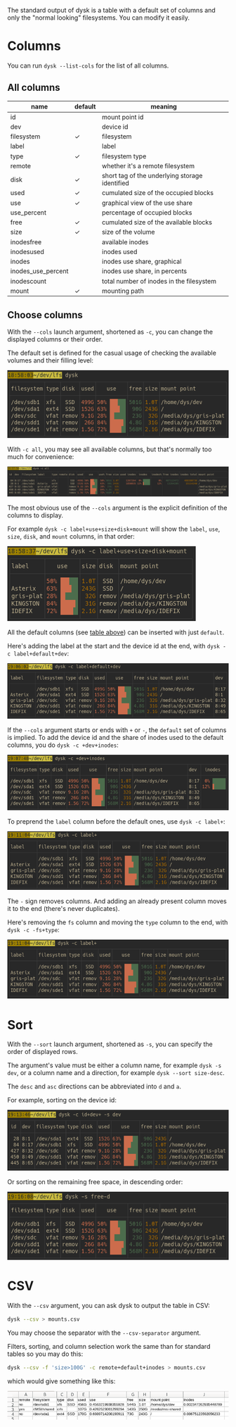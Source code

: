
The standard output of dysk is a table with a default set of columns and only the "normal looking" filesystems.
You can modify it easily.

# Columns

You can run `dysk --list-cols` for the list of all columns.

## All columns

name | default | meaning
-|-|-
id | | mount point id
dev | | device id
filesystem | ✓ | filesystem
label |  | label
type | ✓ | filesystem type
remote | | whether it's a remote filesystem
disk | ✓ | short tag of the underlying storage identified
used | ✓ | cumulated size of the occupied blocks
use | ✓ | graphical view of the use share
use_percent |  | percentage of occupied blocks
free | ✓ | cumulated size of the available blocks
size | ✓ | size of the volume
inodesfree |  | available inodes
inodesused |  | inodes used
inodes |  | inodes use share, graphical
inodes_use_percent |  | inodes use share, in percents
inodescount |  | total number of inodes in the filesystem
mount | ✓ | mounting path


## Choose columns

With the `--cols` launch argument, shortened as `-c`, you can change the displayed columns or their order.

The default set is defined for the casual usage of checking the available volumes and their filling level:

![screen](img/dysk_c=default.png)

With `-c all`, you may see all available columns, but that's normally too much for convenience:

![screen](img/dysk_c=all.png)

The most obvious use of the `--cols` argument is the explicit definition of the columns to display.

For example `dysk -c label+use+size+disk+mount` will show the `label`, `use`, `size`, `disk`, and `mount` columns, in that order:

![screen](img/dysk_c=label+use+size+disk+mount.png)

All the default columns (see [table above](#columns)) can be inserted with just `default`.

Here's adding the label at the start and the device id at the end, with `dysk -c label+default+dev`:

![screen](img/dysk_c=label+default+dev.png)


If the `--cols` argument starts or ends with `+` or `-`, the `default` set of columns is implied.
To add the device id and the share of inodes used to the default columns, you do `dysk -c +dev+inodes`:

![screen](img/dysk_c=+dev+inodes.png)

To preprend the `label` column before the default ones, use `dysk -c label+`:

![screen](img/dysk_c=label+.png)

The `-` sign removes columns.
And adding an already present column moves it to the end (there's never duplicates).

Here's removing the `fs` column and moving the `type` column to the end, with `dysk -c -fs+type`:

![screen](img/dysk_c=-fs+type.png)


# Sort

With the `--sort` launch argument, shortened as `-s`, you can specify the order of displayed rows.

The argument's value must be either a column name, for example `dysk -s dev`, or a column name and a direction, for example `dysk --sort size-desc`.

The `desc` and `asc` directions can be abbreviated into `d` and `a`.

For example, sorting on the device id:

![screen](img/dysk_s=dev.png)

Or sorting on the remaining free space, in descending order:

![screen](img/dysk_s=free-d.png)

# CSV

With the `--csv` argument, you can ask dysk to output the table in CSV:

```bash
dysk --csv > mounts.csv
```

You may choose the separator with the `--csv-separator` argument.

Filters, sorting, and column selection work the same than for standard tables so you may do this:

```bash
dysk --csv -f 'size>100G' -c remote+default+inodes > mounts.csv
```
which would give something like this:

![screen](img/csv.png)

